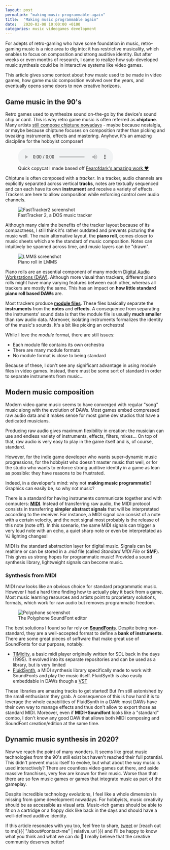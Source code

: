 ```yaml
---
layout: post
permalink: "making-music-programmable-again"
title:  "Making music programmable again"
date:   2020-02-08 10:00:00 +0100
categories: music videogames development
---
```


For adepts of retro-gaming who have some foundation in music, retro-gaming music is a nice area to dig into: it has restrictive musicality, which enables to focus on composition and strong auditive identity.
But after weeks or even months of research, I came to realize how sub-developed music synthesis could be in interactive systems like video games.

This article gives some context about how music used to be made in video games,
how game music composition evolved over the years,
and eventually opens some doors to new creative horizons.


## Game music in the 90's

Retro games used to synthesize sound on-the-go by the device's sound chip or card. This is why retro game music is often referred as **chiptune**.
Many artists [still compose chiptune nowadays](http://battleofthebits.org/) - maybe because nostalgia, or maybe because chiptune focuses on composition rather than picking and tweaking instruments, effects and mastering.
Anyhow, it's an amazing discipline for the hobbyist composer!

<figure>
  <audio controls>
    <source src="{{ "/assets/audio/flamerepellent-sunvox.ogg" | relative_url }}" type="audio/ogg">
  </audio>
  <figcaption>Quick copycat I made based off <a href="https://fearofdark.bandcamp.com/album/the-coffee-zone">Fearofdark's amazing work ❤️</a></figcaption>
</figure>

Chiptune is often composed with a _tracker_.
In a tracker, audio channels are explicitly separated across vertical **tracks**, notes are textually sequenced and can each have its own **instrument** and receive a variety of effects.
Trackers are here to allow composition while enforcing control over audio channels.


<figure>
  <img alt="FastTracker2 screenshot" src="{{ "/assets/img/FastTracker2.png" | relative_url }}" />
  <figcaption>FastTracker 2, a DOS music tracker</figcaption>
</figure>

Although many claim the benefits of the tracker layout because of its compactness, I still think it's rather outdated and prevents picturing the music well. The main alternative layout, the **piano roll**, comes closer to music sheets which are the standard of music composition. Notes can intuitively be spanned across time, and music layers can be "drawn".

<figure>
  <img alt="LMMS screenshot" src="{{ "/assets/img/LMMS_PianoRoll.png" | relative_url }}" />
  <figcaption>Piano roll in LMMS</figcaption>
</figure>

Piano rolls are an essential component of many modern [Digital Audio Workstations (DAW)](https://en.wikipedia.org/wiki/Digital_audio_workstation). Although more visual than trackers, different piano rolls might have many varying features between each other, whereas all trackers are mostly the same.
This has an impact on **how little standard piano roll based DAWs** are.

Most trackers produce [**module files**](https://en.wikipedia.org/wiki/Module_file). These files basically separate the **instruments** from the **notes** and **effects**.
A consequence from separating the instruments' sound data is that the module file is usually **much smaller** than raw audio data.
Moreover, isolating instruments formalizes the identity of the music's sounds. It's a bit like picking an orchestra!

While I love the _module_ format, there are still issues:
- Each module file contains its own orchestra
- There are many module formats
- No module format is close to being standard

Because of these, I don't see any significant advantage in using module files in video games. Instead, there must be some sort of standard in order to separate instruments from music...


## Modern music composition

Modern video game music seems to have converged with regular "song" music along with the evolution of DAWs.
Most games embed compressed raw audio data and it makes sense for most game dev studios that have a dedicated musicians.

Producing raw audio gives maximum flexibility in creation: the musician can use and endless variety of instruments, effects, filters, mixes... On top of that, raw audio is very easy to play in the game itself and is, of course, standard.

However, for the indie game developer who wants super-dynamic music progressions, for the hobbyist who doesn't master music that well, or for the studio who wants to enforce strong auditive identity in a game as lean as possible: they have reasons to be frustrated.

Indeed, in a developer's mind: why not **making music programmatic**? Graphics can easily be, so why not music?

There is a standard for having instruments communicate together and with computers: [**MIDI**](https://en.wikipedia.org/wiki/MIDI). Instead of transferring raw audio, the MIDI protocol consists in transferring **simpler abstract signals** that will be interpretated according to the receiver. For instance, a MIDI signal can consist of a note with a certain velocity, and the next signal most probably is the release of this note (note off). In this scenario, the same MIDI signals can trigger a very loud note with an echo, a quiet sharp note or even be interpretated as VJ lighting changes!

MIDI is the standard abstraction layer for digital music. Signals can be realtime or can be stored in a _.mid_ file (called _Standard MIDI File_ or **SMF**). This gives us strong hopes for programmatic music! Provided a sound synthesis library, lightweight signals can become music.


### Synthesis from MIDI

MIDI now looks like an obvious choice for standard programmatic music.
However I had a hard time finding how to actually play it back from a game.
Most music learning resources and artists point to proprietary solutions, formats, which work for raw audio but removes programmatic freedom.

<figure>
  <img alt="Polyphone screenshot" src="{{ "/assets/img/Polyphone.png" | relative_url }}" />
  <figcaption>The Polyphone SoundFont editor</figcaption>
</figure>

The best solutions I found so far rely on [**SoundFonts**](https://en.wikipedia.org/wiki/SoundFont). Despite being non-standard, they are a well-accepted format to define a **bank of instruments**.
There are some great pieces of software that make great use of SoundFonts for our purpose, notably:
- [TiMidity](https://github.com/freeors/SDL/blob/master/SDL2_mixer-2.0.1/timidity/timidity.c), a basic midi player originally written for SDL back in the days (1995). It evolved into its separate repositories and can be used as a library, but is very limited
- [FluidSynth](https://github.com/FluidSynth/fluidsynth), a MIDI synthesis library specifically made to work with SoundFonts and play the music itself. FluidSynth is also easily embeddable in DAWs though a [VST](https://en.wikipedia.org/wiki/Virtual_Studio_Technology)

These libraries are amazing tracks to get started! But I'm still astonished by the small enthusiasm they grab.
A consequence of this is how hard it is to leverage the whole capabilities of FluidSynth in a DAW: most DAWs have their own way to manage effects and thus don't allow to export those as standard MIDI.
Moreover, even if **MIDI+Soundfont** looks like a "standard" combo, I don't know any good DAW that allows both MIDI composing and SoundFont creation/edition at the same time.


## Dynamic music synthesis in 2020?

Now we reach the point of many wonders. It seems like great music technologies from the 90's still exist but haven't reached their full potential.
This didn't prevent music itself to evolve, but what about the way music is used interactively?
There are countless video games out there, and aside massive franchises, very few are known for their music.
Worse than that: there are so few music games or games that integrate music as part of the gameplay.

Despite incredible technology evolutions, I feel like a whole dimension is missing from game development nowadays.
For hobbyists, music creativity should be as accessible as visual arts.
Music-rich games should be able to fit on a cartridge or a floppy disk like back in the days and should have a well-defined auditive identity.

If this article resonates with you too, feel free to share, [tweet](https://twitter.com/ngasull/status/1228238628729409536) or [reach out to me]({{ "/about#contact-me" | relative_url }}) and I'll be happy to know what you think and what we can do 🙂 I really believe that the creative community deserves better!
